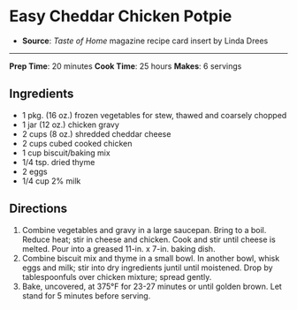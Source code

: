# Easy Cheddar Chicken Potpie

- **Source**: *Taste of Home* magazine recipe card insert by Linda Drees
---
**Prep Time**: 20 minutes
**Cook Time**: 25 hours
**Makes**: 6 servings

## Ingredients

- 1 pkg. (16 oz.) frozen vegetables for stew, thawed and coarsely chopped
- 1 jar (12 oz.) chicken gravy
- 2 cups (8 oz.) shredded cheddar cheese
- 2 cups cubed cooked chicken
- 1 cup biscuit/baking mix
- 1/4 tsp. dried thyme
- 2 eggs
- 1/4 cup 2% milk

## Directions

1. Combine vegetables and gravy in a large saucepan. Bring to a boil. Reduce heat; stir in cheese and chicken. Cook and stir until cheese is melted. Pour into a greased 11-in. x 7-in. baking dish.
2. Combine biscuit mix and thyme in a small bowl. In another bowl, whisk eggs and milk; stir into dry ingredients juntil until moistened. Drop by tablespoonfuls over chicken mixture; spread gently.
3. Bake, uncovered, at 375°F for 23-27 minutes or until golden brown. Let stand for 5 minutes before serving.